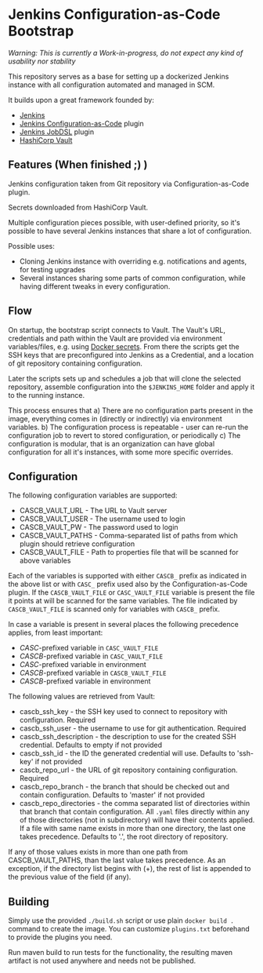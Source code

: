 Jenkins Configuration-as-Code Bootstrap
=======================================

*Warning: This is currently a Work-in-progress, do not expect any kind of
usability nor stability*

This repository serves as a base for setting up a dockerized Jenkins instance
with all configuration automated and managed in SCM.

It builds upon a great framework founded by:
* [Jenkins](https://jenkins.io/)
* [Jenkins Configuration-as-Code](https://github.com/jenkinsci/configuration-as-code-plugin) plugin
* [Jenkins JobDSL](https://github.com/jenkinsci/job-dsl-plugin/wiki) plugin
* [HashiCorp Vault](https://vaultproject.io/)

Features (When finished ;) )
--------

Jenkins configuration taken from Git repository via Configuration-as-Code plugin.

Secrets downloaded from HashiCorp Vault.

Multiple configuration pieces possible, with user-defined priority, so it's
possible to have several Jenkins instances that share a lot of configuration.

Possible uses:

* Cloning Jenkins instance with overriding e.g. notifications and agents,
  for testing upgrades
* Several instances sharing some parts of common configuration, while having
  different tweaks in every configuration.


Flow
----

On startup, the bootstrap script connects to Vault. The Vault's URL,
credentials and path within the Vault are provided via environment
variables/files, e.g. using [Docker
secrets](https://docs.docker.com/engine/swarm/secrets/). From there the scripts
get the SSH keys that are preconfigured into Jenkins as a Credential, and a
location of git repository containing configuration.

Later the scripts sets up and schedules a job that will clone the selected
repository, assemble configuration into the `$JENKINS_HOME` folder and apply it
to the running instance.

This process ensures that
a) There are no configuration parts present in the image, everything comes in
   (directly or indirectly) via environment variables.
b) The configuration process is repeatable - user can re-run the configuration
   job to revert to stored configuration, or periodically
c) The configuration is modular, that is an organization can have global
   configuration for all it's instances, with some more specific overrides.

Configuration
-------------

The following configuration variables are supported:

* CASCB_VAULT_URL - The URL to Vault server
* CASCB_VAULT_USER - The username used to login
* CASCB_VAULT_PW - The password used to login
* CASCB_VAULT_PATHS - Comma-separated list of paths from which plugin should retrieve configuration
* CASCB_VAULT_FILE - Path to properties file that will be scanned for above variables

Each of the variables is supported with either `CASCB_` prefix as indicated in
the above list or with `CASC_` prefix used also by the Configuration-as-Code
plugin. If the `CASCB_VAULT_FILE` or `CASC_VAULT_FILE` variable is present the
file it points at will be scanned for the same variables. The file indicated by
`CASCB_VAULT_FILE` is scanned only for variables with `CASCB_` prefix.

In case a variable is present in several places the following precedence
applies, from least important:
* _CASC_-prefixed variable in `CASC_VAULT_FILE`
* _CASCB_-prefixed variable in `CASC_VAULT_FILE`
* _CASC_-prefixed variable in environment
* _CASCB_-prefixed variable in `CASCB_VAULT_FILE`
* _CASCB_-prefixed variable in environment

The following values are retrieved from Vault:

* cascb_ssh_key - the SSH key used to connect to repository with configuration. Required
* cascb_ssh_user - the username to use for git authentication. Required
* cascb_ssh_description - the description to use for the created SSH credential. Defaults to empty if not provided
* cascb_ssh_id - the ID the generated credential will use. Defaults to 'ssh-key' if not provided
* cascb_repo_url - the URL of git repository containing configuration. Required
* cascb_repo_branch - the branch that should be checked out and contain configuration. Defaults to 'master' if not provided
* cascb_repo_directories - the comma separated  list of directories within that branch that contain configuration. All
  `.yaml` files directly within any of those directories (not in subdirectory) will have their contents applied. If a file
  with same name exists in more than one directory, the last one takes precedence.
  Defaults to '.', the root directory of repository.

If any of those values exists in more than one path from CASCB_VAULT_PATHS, than the last value takes precedence. As an
exception, if the directory list begins with (+), the rest of list is appended to the previous value of the field (if any).

Building
--------

Simply use the provided `./build.sh` script or use plain `docker build .` command to create the image.
You can customize `plugins.txt` beforehand to provide the plugins you need.

Run maven build to run tests for the functionality, the resulting maven
artifact is not used anywhere and needs not be published.
